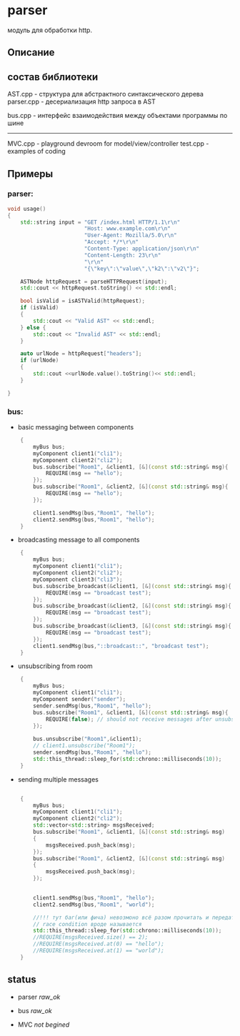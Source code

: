 # parser
модуль для обработки http.

## Описание


## состав библиотеки
AST.cpp - структура для абстрактного синтаксического дерева
parser.cpp - десериализация http запроса в AST

bus.cpp - интерфейс взаимодействия между объектами программы по шине


------
MVC.cpp - playground devroom for model/view/controller
test.cpp - examples of coding

## Примеры

### parser:
``` c++
void usage()
{
    std::string input = "GET /index.html HTTP/1.1\r\n"
                        "Host: www.example.com\r\n"
                        "User-Agent: Mozilla/5.0\r\n"
                        "Accept: */*\r\n"
                        "Content-Type: application/json\r\n"
                        "Content-Length: 23\r\n"
                        "\r\n"
                        "{\"key\":\"value\",\"k2\":\"v2\"}";

    ASTNode httpRequest = parseHTTPRequest(input);
    std::cout << httpRequest.toString() << std::endl;

    bool isValid = isASTValid(httpRequest);
    if (isValid)
    {
        std::cout << "Valid AST" << std::endl;
    } else {
        std::cout << "Invalid AST" << std::endl;
    }

    auto urlNode = httpRequest["headers"];
    if (urlNode)
    {
        std::cout <<urlNode.value().toString()<< std::endl;
    }

}

```
### bus:

- basic messaging between components
``` c++
	{
        myBus bus;
        myComponent client1("cli1");
        myComponent client2("cli2");
        bus.subscribe("Room1", &client1, [&](const std::string& msg){
            REQUIRE(msg == "hello");
        });
        bus.subscribe("Room1", &client2, [&](const std::string& msg){
            REQUIRE(msg == "hello");
        });

        client1.sendMsg(bus,"Room1", "hello");
        client2.sendMsg(bus,"Room1", "hello");
	}
```
- broadcasting message to all components
``` c++
	{
        myBus bus;
        myComponent client1("cli1");
        myComponent client2("cli2");
        myComponent client3("cli3");
        bus.subscribe_broadcast(&client1, [&](const std::string& msg){
            REQUIRE(msg == "broadcast test");
        });
        bus.subscribe_broadcast(&client2, [&](const std::string& msg){
            REQUIRE(msg == "broadcast test");
        });
        bus.subscribe_broadcast(&client3, [&](const std::string& msg){
            REQUIRE(msg == "broadcast test");
        });
        client1.sendMsg(bus,"::broadcast::", "broadcast test");
	}
```
- unsubscribing from room
``` c++
	{
        myBus bus;
        myComponent client1("cli1");
        myComponent sender("sender");
        sender.sendMsg(bus,"Room1", "hello");
        bus.subscribe("Room1", &client1, [&](const std::string& msg){
            REQUIRE(false); // should not receive messages after unsubscribing
        });
        
        bus.unsubscribe("Room1",&client1);
        // client1.unsubscribe("Room1");
        sender.sendMsg(bus,"Room1", "hello");
        std::this_thread::sleep_for(std::chrono::milliseconds(10));
	}
```
- sending multiple messages

``` c++

	{
        myBus bus;
        myComponent client1("cli1");
        myComponent client2("cli2");
        std::vector<std::string> msgsReceived;
        bus.subscribe("Room1", &client1, [&](const std::string& msg)
        {
            msgsReceived.push_back(msg);
        });
        bus.subscribe("Room1", &client2, [&](const std::string& msg)
        {
            msgsReceived.push_back(msg);
        });

        
        client1.sendMsg(bus,"Room1", "hello");
        client2.sendMsg(bus,"Room1", "world");

        //!!! тут баг(или фича) невозмоно всё разом прочитать и передать
        // race condition вроде называется
        std::this_thread::sleep_for(std::chrono::milliseconds(10));
        //REQUIRE(msgsReceived.size() == 2);
        //REQUIRE(msgsReceived.at(0) == "hello");
        //REQUIRE(msgsReceived.at(1) == "world");
	} 

```

## status

- parser  *raw_ok*

- bus     *raw_ok*

- MVC     *not begined*

